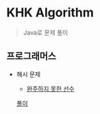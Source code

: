 # KHK Algorithm

> Java로 문제 풀이

## 프로그래머스

* 해시 문제

    * [완주하지 못한 선수](https://programmers.co.kr/learn/courses/30/lessons/42576?language=java)

    [풀이](https://github.com/JHLee0211/Algorithm/tree/khk/hash)

    

    

